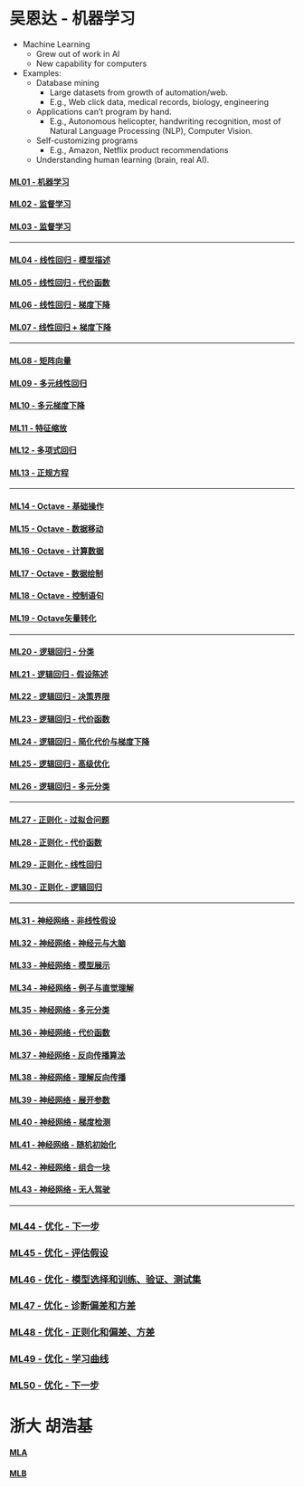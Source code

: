 # 吴恩达 - 机器学习

- Machine Learning
    - Grew out of work in AI
    - New capability for computers
- Examples:
    - Database mining
        - Large datasets from growth of automation/web.
        - E.g., Web click data, medical records, biology, engineering
    - Applications can’t program by hand.
        - E.g., Autonomous helicopter, handwriting recognition, most of Natural Language Processing (NLP), Computer Vision.
    - Self-customizing programs
        - E.g., Amazon, Netflix product recommendations
    - Understanding human learning (brain, real AI).

#### [ML01 - 机器学习](MachineL/ML01)
#### [ML02 - 监督学习](MachineL/ML02)
#### [ML03 - 监督学习](MachineL/ML03)
---
#### [ML04 - 线性回归 - 模型描述](MachineL/ML04)
#### [ML05 - 线性回归 - 代价函数](MachineL/ML05)
#### [ML06 - 线性回归 - 梯度下降](MachineL/ML06)
#### [ML07 - 线性回归 + 梯度下降](MachineL/ML07)
---
#### [ML08 - 矩阵向量](MachineL/ML08)
#### [ML09 - 多元线性回归](MachineL/ML09)
#### [ML10 - 多元梯度下降](MachineL/ML10)
#### [ML11 - 特征缩放](MachineL/ML11)
#### [ML12 - 多项式回归](MachineL/ML12)
#### [ML13 - 正规方程](MachineL/ML13)
--- 
#### [ML14 - Octave - 基础操作](MachineL/ML14)
#### [ML15 - Octave - 数据移动](MachineL/ML15)
#### [ML16 - Octave - 计算数据](MachineL/ML16)
#### [ML17 - Octave - 数据绘制](MachineL/ML17)
#### [ML18 - Octave - 控制语句](MachineL/ML18)
#### [ML19 - Octave矢量转化](MachineL/ML19)
---
#### [ML20 - 逻辑回归 - 分类](MachineL/ML20)
#### [ML21 - 逻辑回归 - 假设陈述](MachineL/ML21)
#### [ML22 - 逻辑回归 - 决策界限](MachineL/ML22)
#### [ML23 - 逻辑回归 - 代价函数](MachineL/ML23)
#### [ML24 - 逻辑回归 - 简化代价与梯度下降](MachineL/ML24)
#### [ML25 - 逻辑回归 - 高级优化](MachineL/ML25)
#### [ML26 - 逻辑回归 - 多元分类](MachineL/ML26)

---

#### [ML27 - 正则化 - 过拟合问题](MachineL/ML27)
#### [ML28 - 正则化 - 代价函数](MachineL/ML28)
#### [ML29 - 正则化 - 线性回归](MachineL/ML29)
#### [ML30 - 正则化 - 逻辑回归](MachineL/ML30)

---

#### [ML31 - 神经网络 - 非线性假设](MachineL/ML31)
#### [ML32 - 神经网络 - 神经元与大脑](MachineL/ML32)
#### [ML33 - 神经网络 - 模型展示](MachineL/ML33)
#### [ML34 - 神经网络 - 例子与直觉理解](MachineL/ML34)
#### [ML35 - 神经网络 - 多元分类](MachineL/ML35)
#### [ML36 - 神经网络 - 代价函数](MachineL/ML36)
#### [ML37 - 神经网络 - 反向传播算法](MachineL/ML37)
#### [ML38 - 神经网络 - 理解反向传播](MachineL/ML38)
#### [ML39 - 神经网络 - 展开参数](MachineL/ML39)
#### [ML40 - 神经网络 - 梯度检测](MachineL/ML40)
#### [ML41 - 神经网络 - 随机初始化](MachineL/ML41)
#### [ML42 - 神经网络 - 组合一块](MachineL/ML42)
#### [ML43 - 神经网络 - 无人驾驶](MachineL/ML43)

---

### [ML44 - 优化 - 下一步](MachineL/ML44)
### [ML45 - 优化 - 评估假设](MachineL/ML45)
### [ML46 - 优化 - 模型选择和训练、验证、测试集](MachineL/ML46)
### [ML47 - 优化 - 诊断偏差和方差](MachineL/ML47)
### [ML48 - 优化 - 正则化和偏差、方差](MachineL/ML48)
### [ML49 - 优化 - 学习曲线](MachineL/ML49)
### [ML50 - 优化 - 下一步](MachineL/ML50)


# 浙大 胡浩基

#### [MLA](MachineL/MLA)
#### [MLB](MachineL/MLB)